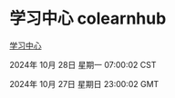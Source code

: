 # 学习中心 colearnhub
[学习中心](http://219.139.197.74:56308/colearnhub/)

2024年 10月 28日 星期一 07:00:02 CST

2024年 10月 27日 星期日 23:00:02 GMT
